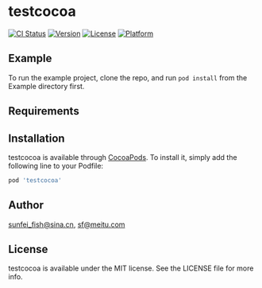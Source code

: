 # testcocoa

[![CI Status](http://img.shields.io/travis/sunfei_fish@sina.cn/testcocoa.svg?style=flat)](https://travis-ci.org/sunfei_fish@sina.cn/testcocoa)
[![Version](https://img.shields.io/cocoapods/v/testcocoa.svg?style=flat)](http://cocoapods.org/pods/testcocoa)
[![License](https://img.shields.io/cocoapods/l/testcocoa.svg?style=flat)](http://cocoapods.org/pods/testcocoa)
[![Platform](https://img.shields.io/cocoapods/p/testcocoa.svg?style=flat)](http://cocoapods.org/pods/testcocoa)

## Example

To run the example project, clone the repo, and run `pod install` from the Example directory first.

## Requirements

## Installation

testcocoa is available through [CocoaPods](http://cocoapods.org). To install
it, simply add the following line to your Podfile:

```ruby
pod 'testcocoa'
```

## Author

sunfei_fish@sina.cn, sf@meitu.com

## License

testcocoa is available under the MIT license. See the LICENSE file for more info.
